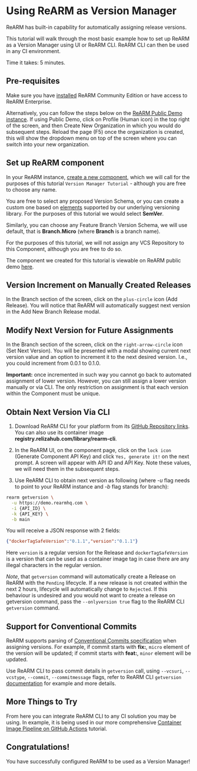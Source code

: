 # Using ReARM as Version Manager

ReARM has built-in capability for automatically assigning release versions.

This tutorial will walk through the most basic example how to set up ReARM as a Version Manager using UI or ReARM CLI. ReARM CLI can then be used in any CI environment.

Time it takes: 5 minutes.

## Pre-requisites
Make sure you have [installed](/installation/) ReARM Community Edition or have access to ReARM Enterprise.

Alternatively, you can follow the steps below on the [ReARM Public Demo instance](https://demo.rearmhq.com). If using Public Demo, click on Profile (Human icon) in the top right of the screen, and then Create New Organization in which you would do subsequent steps. Reload the page (F5) once the organization is created, this will show the dropdown menu on top of the screen where you can switch into your new organization.

## Set up ReARM component
In your ReARM instance, [create a new component](/tutorials/first-bom#create-first-component), which we will call for the purposes of this tutorial `Version Manager Tutorial` - although you are free to choose any name.

You are free to select any proposed Version Schema, or you can create a custom one based on [elements](https://github.com/relizaio/versioning?tab=readme-ov-file#25-known-version-elements) supported by our underlying versioning library. For the purposes of this tutorial we would select **SemVer**.

Similarly, you can choose any Feature Branch Version Schema, we will use default, that is **Branch.Micro** (where **Branch** is a branch name).

For the purposes of this tutorial, we will not assign any VCS Repository to this Component, although you are free to do so.

The component we created for this tutorial is viewable on ReARM public demo [here](https://demo.rearmhq.com/componentsOfOrg/00000000-0000-0000-0000-000000000001/222c1486-c225-415a-ba52-bf98eb66dd2b/fb637fa9-b5c8-4b8c-bd7d-efc68193a024).


## Version Increment on Manually Created Releases

In the Branch section of the screen, click on the `plus-circle` icon (Add Release). You will notice that ReARM will automatically suggest next version in the Add New Branch Release modal.

## Modify Next Version for Future Assignments

In the Branch section of the screen, click on the `right-arrow-circle` icon (Set Next Version). You will be presented with a modal showing current next version value and an option to increment it to the next desired version. I.e., you could increment from 0.0.1 to 0.1.0.

**Important:** once incremented in such way you cannot go back to automated assignment of lower version. However, you can still assign a lower version manually or via CLI. The only restriction on assignment is that each version within the Component must be unique.

## Obtain Next Version Via CLI
1. Download ReARM CLI for your platform from its [GitHub Repository links](https://github.com/relizaio/rearm-cli?tab=readme-ov-file#download-rearm-cli). You can also use its container image **registry.relizahub.com/library/rearm-cli**. 

2. In the ReARM UI, on the component page, click on the `lock icon` (Generate Component API Key) and click `Yes, generate it!` on the next prompt. A screen will appear with API ID and API Key. Note these values, we will need them in the subsequent steps.

3. Use ReARM CLI to obtain next version as following (where *-u* flag needs to point to your ReARM instance and *-b* flag stands for branch):

```bash
rearm getversion \
  -u https://demo.rearmhq.com \
  -i {API_ID} \
  -k {API_KEY} \
  -b main
```

You will receive a JSON response with 2 fields:

```json
{"dockerTagSafeVersion":"0.1.1","version":"0.1.1"}
```

Here `version` is a regular version for the Release and `dockerTagSafeVersion` is a version that can be used as a container image tag in case there are any illegal characters in the regular version.

*Note*, that `getversion` command will automatically create a Release on ReARM with the `Pending` lifecycle. If a new release is not created within the next 2 hours, lifecycle will automatically change to `Rejected`. If this behaviour is undesired and you would not want to create a release on getversion command, pass the `--onlyversion true` flag to the ReARM CLI `getversion` command.

## Support for Conventional Commits
ReARM supports parsing of [Conventional Commits specification](https://www.conventionalcommits.org/en/v1.0.0/) when assigning versions. For example, if commit starts with **fix:**, `micro` element of the version will be updated; if commit starts with **feat:**, `minor` element will be updated.

Use ReARM CLI to pass commit details in `getversion` call, using `--vcsuri`, `--vcstype`, `--commit`, `--commitmessage` flags, refer to ReARM CLI `getversion` [documentation](https://github.com/relizaio/rearm-cli?tab=readme-ov-file#1-use-case-get-version-assignment-from-rearm) for example and more details.

## More Things to Try
From here you can integrate ReARM CLI to any CI solution you may be using. In example, it is being used in our more comprehensive [Container Image Pipeline on GitHub Actions](./github-actions-docker) tutorial.

## Congratulations!
You have successfully configured ReARM to be used as a Version Manager!